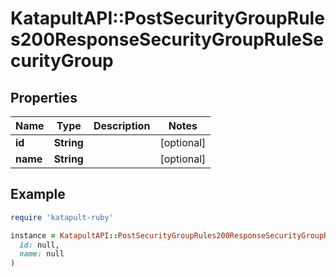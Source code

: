 # KatapultAPI::PostSecurityGroupRules200ResponseSecurityGroupRuleSecurityGroup

## Properties

| Name | Type | Description | Notes |
| ---- | ---- | ----------- | ----- |
| **id** | **String** |  | [optional] |
| **name** | **String** |  | [optional] |

## Example

```ruby
require 'katapult-ruby'

instance = KatapultAPI::PostSecurityGroupRules200ResponseSecurityGroupRuleSecurityGroup.new(
  id: null,
  name: null
)
```


